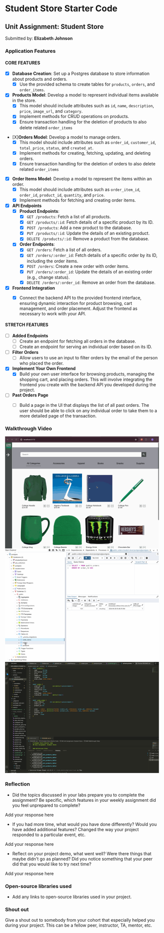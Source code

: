 # Student Store Starter Code

## Unit Assignment: Student Store

Submitted by: **Elizabeth Johnson**

### Application Features

#### CORE FEATURES


- [X] **Database Creation**: Set up a Postgres database to store information about products and orders.
  - [X] Use the provided schema to create tables for `products`, `orders`, and `order_items`.
- [X] **Products Model**: Develop a model to represent individual items available in the store. 
  - [X] This model should include attributes such as `id`, `name`, `description`, `price`, `image_url`, and `category`.
  - [X] Implement methods for CRUD operations on products.
  - [X] Ensure transaction handling for the deletion of products to also delete related `order_items`
- [X]**Orders Model**: Develop a model to manage orders. 
  - [X] This model should include attributes such as `order_id`, `customer_id`, `total_price`, `status`, and `created_at`.
  - [X] Implement methods for creating, fetching, updating, and deleting orders.
  - [X] Ensure transaction handling for the deletion of orders to also delete related `order_items`
- [X] **Order Items Model**: Develop a model to represent the items within an order. 
  - [X] This model should include attributes such as `order_item_id`, `order_id`, `product_id`, `quantity`, and `price`.
  - [X] Implement methods for fetching and creating order items.
- [X] **API Endpoints**
  - [X] **Product Endpoints**:
    - [X] `GET /products`: Fetch a list of all products.
    - [X] `GET /products/:id`: Fetch details of a specific product by its ID.
    - [X] `POST /products`: Add a new product to the database.
    - [X] `PUT /products/:id`: Update the details of an existing product.
    - [X] `DELETE /products/:id`: Remove a product from the database.
  - [X] **Order Endpoints**:
    - [X] `GET /orders`: Fetch a list of all orders.
    - [X] `GET /orders/:order_id`: Fetch details of a specific order by its ID, including the order items.
    - [X] `POST /orders`: Create a new order with order items.
    - [X] `PUT /orders/:order_id`: Update the details of an existing order (e.g., change status).
    - [X] `DELETE /orders/:order_id`: Remove an order from the database.
- [X] **Frontend Integration**
  - [X] Connect the backend API to the provided frontend interface, ensuring dynamic interaction for product browsing, cart management, and order placement. Adjust the frontend as necessary to work with your API.


#### STRETCH FEATURES

- [ ] **Added Endpoints**
  - [ ] Create an endpoint for fetching all orders in the database.
  - [ ] Create an endpoint for serving an individual order based on its ID.
- [ ] **Filter Orders**
  - [ ] Allow users to use an input to filter orders by the email of the person who placed the order.
- [X] **Implement Your Own Frontend**
  - [X] Build your own user interface for browsing products, managing the shopping cart, and placing orders. This will involve integrating the frontend you create with the backend API you developed during the project.
- [ ] **Past Orders Page**
  - [ ] Build a page in the UI that displays the list of all past orders. The user should be able to click on any individual order to take them to a more detailed page of the transaction.


### Walkthrough Video

![Walkthrough 1](student-store-ui/src/assets/Unit4Vid1.gif)
![Walkthrough 2](student-store-ui/src/assets/Unit4Vid2.gif)
![Walkthrough 3](student-store-ui/src/assets/Unit4Vid3.gif)

### Reflection

* Did the topics discussed in your labs prepare you to complete the assignment? Be specific, which features in your weekly assignment did you feel unprepared to complete?

Add your response here

* If you had more time, what would you have done differently? Would you have added additional features? Changed the way your project responded to a particular event, etc.
  
Add your response here

* Reflect on your project demo, what went well? Were there things that maybe didn't go as planned? Did you notice something that your peer did that you would like to try next time?

Add your response here

### Open-source libraries used

- Add any links to open-source libraries used in your project.

### Shout out

Give a shout out to somebody from your cohort that especially helped you during your project. This can be a fellow peer, instructor, TA, mentor, etc.



